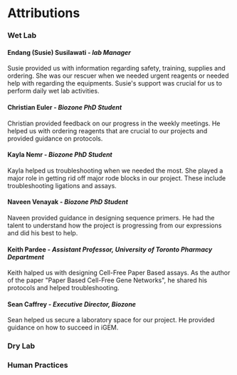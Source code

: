 # Attributions

### Wet Lab

#### Endang (Susie) Susilawati - *lab Manager*
Susie provided us with information regarding safety, training, supplies and ordering. She was our rescuer when we needed urgent reagents or needed help with regarding the equipments. Susie's support was crucial for us to perform daily wet lab activities.

#### Christian Euler - *Biozone PhD Student*
Christian provided feedback on our progress in the weekly meetings. He helped us with ordering reagents that are crucial to our projects and provided guidance on protocols.

#### Kayla Nemr - *Biozone PhD Student* 
Kayla helped us troubleshooting when we needed the most. She played a major role in getting rid off major rode blocks in our project. These include troubleshooting ligations and assays.

#### Naveen Venayak - *Biozone PhD Student*
Naveen provided guidance in designing sequence primers. He had the talent to understand how the project is progressing from our expressions and did his best to help.

#### Keith Pardee - *Assistant Professor, University of Toronto Pharmacy Department*
Keith halped us with designing Cell-Free Paper Based assays. As the author of the paper "Paper Based Cell-Free Gene Networks", he shared his protocols and helped troubleshooting.

#### Sean Caffrey - *Executive Director, Biozone*
Sean helped us secure a laboratory space for our project. He provided guidance on how to succeed in iGEM. 


### Dry  Lab


### Human Practices


<!-- ★ ALERT!

This page is used by the judges to evaluate your team for the [Attributions bronze criterion](http://2016.igem.org/Judging/Medals).

Delete this box in order to be evaluated for this medal. See more information at [Instructions for Pages for awards](http://2016.igem.org/Judging/Pages_for_Awards/Instructions).

Each team must clearly attribute work done by the student team members on this page. The team must distinguish work done by the students from work done by others, including the host labs, advisors, instructors, and individuals not on the team roster.

Why is this page needed?

The Attribution requirement helps the judges know what you did yourselves and what you had help with. We don't mind if you get help with difficult or complex techniques, but you must report what work your team did and what work was done by others.

For example, you might choose to work with an animal model during your project. Working with animals requires getting a license and applying far in advance to conduct certain experiments in many countries. This is difficult to achieve during the course of a summer, but much easier if you can work with a postdoc or PI who has the right licenses.

What should this page have?

*   General Support
*   Project support and advice
*   Fundraising help and advice
*   Lab support
*   Difficult technique support
*   Project advisor support
*   Wiki support
*   Presentation coaching
*   Human Practices support
*   Thanks and acknowledgements for all other people involved in helping make a successful iGEM team

Can we base our project on a previous one?

Yes! You can have a project based on a previous team, or based on someone else's idea, **as long as you state this fact very clearly and give credit for the original project.**

Inspiration

Take a look at what other teams have done:

*   [2011 Imperial College London](http://2011.igem.org/Team:Imperial_College_London/Team) (scroll to the bottom)
*   [2014 Exeter](http://2014.igem.org/Team:Exeter/Attributions)
*   [2014 Melbourne](http://2014.igem.org/Team:Melbourne/Attributions)
*   [2014 Valencia Biocampus](http://2014.igem.org/Team:Valencia_Biocampus/Attributions)

##### Team training and Project start

Tell us if your institution teaches an iGEM or synthetic biology class and when you started your project:

*   Does your institution teach an iGEM or synthetic biology course?
*   When did you start this course?
*   Are the syllabus and course materials freely available online?
*   When did you start your brainstorming?
*   When did you start in the lab?
*   When did you start working on your project?  -->

